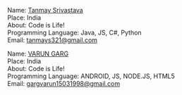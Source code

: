 Name: [Tanmay Srivastava](https://github.com/Tanmay17)<br/>
Place: India<br/>
About: Code is Life!<br/>
Programming Language: Java, JS, C#, Python<br/>
Email: tanmays321@gmail.com<br/>

Name: [VARUN GARG](https://github.com/blockbuster15)<br/>
Place: India<br/>
About: Code is Life!<br/>
Programming Language: ANDROID, JS, NODE.JS, HTML5<br/>
Email: gargvarun15031998@gmail.com<br/>
